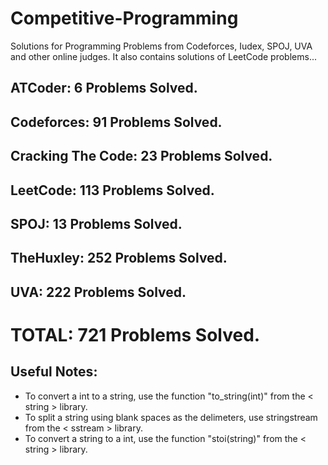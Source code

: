 # Competitive-Programming
Solutions for Programming Problems from Codeforces, Iudex, SPOJ, UVA and other online judges. It also contains solutions of LeetCode problems...

## ATCoder: 6 Problems Solved.
## Codeforces: 91 Problems Solved.
## Cracking The Code: 23 Problems Solved.
## LeetCode: 113 Problems Solved.
## SPOJ: 13 Problems Solved.
## TheHuxley: 252 Problems Solved.
## UVA: 222 Problems Solved.

# TOTAL: 721 Problems Solved.

## Useful Notes:
* To convert a int to a string, use the function "to_string(int)" from the < string > library.
* To split a string using blank spaces as the delimeters, use stringstream from the < sstream > library.
* To convert a string to a int, use the function "stoi(string)" from the < string > library.
